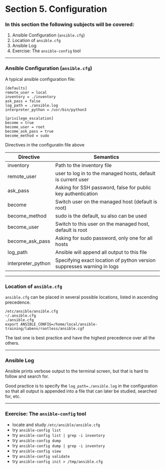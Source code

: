 # Section 5. Configuration

### In this section the following subjects will be covered:

1. Ansible Configuration (`ansible.cfg`)
1. Location of `ansible.cfg`
1. Ansible Log
1. Exercise: The `ansible-config` tool

---
### Ansible Configuration (`ansible.cfg`)

A typical ansible configuration file:

```
[defaults]
remote_user = local
inventory = ./inventory
ask_pass = false
log_path = ./ansible.log
interpreter_python = /usr/bin/python3

[privilege_escalation]
become = true
become_user = root
become_ask_pass = true
become_method = sudo
```

Directives in the configuratin file above

|Directive|Semantics|
|---------|---------|
|inventory|Path to the inventory file|
|remote_user|user to log in to the managed hosts, default is current user|
|ask_pass|Asking for SSH password, false for public key authentication|
|become|Switch user on the managed host (default is root)|
|become_method|sudo is the default, su also can be used|
|become_user|Switch to this user on the managed host, default is root|
|become_ask_pass|Asking for sudo password, only one for all hosts|
|log_path|Ansible will append all output to this file|
|interpreter_python|Specifying exact location of python version suppresses warning in logs|

---
### Location of `ansible.cfg`

`ansible.cfg` can be placed in several possible locations, listed in ascending precedence.

```
/etc/ansible/ansible.cfg
~/.ansible.cfg
./ansible.cfg
export ANSIBLE_CONFIG=/home/local/ansible-training/labenv/rootless/ansible.cgf
```

The last one is best practice and have the highest precedence over all the others.

---
### Ansible Log

Ansible prints verbose output to the terminal screen, but that is hard to follow and search for.

Good practice is to specify the `log_path=./ansible.log` in the configuration so that all output is appended into a file that can later be studied, searched for, etc.

---
### Exercise: The `ansible-config` tool

* locate and study `/etc/ansible/ansible.cfg`
* try `ansible-config list`
* try `ansible-config list | grep -i inventory`
* try `ansible-config dump`
* try `ansible-config dump | grep -i inventory`
* try `ansible-config view`
* try `ansible-config validate`
* try `ansible-config init > /tmp/ansible.cfg`


